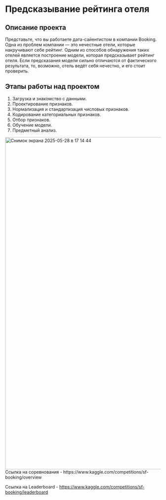 # Предсказывание рейтинга отеля

## Описание проекта
Представьте, что вы работаете дата-сайентистом в компании Booking. Одна из проблем компании — это нечестные отели, которые накручивают себе рейтинг. Одним из способов обнаружения таких отелей является построение модели, которая предсказывает рейтинг отеля. Если предсказания модели сильно отличаются от фактического результата, то, возможно, отель ведёт себя нечестно, и его стоит проверить.


## Этапы работы над проектом

1. Загрузка и знакомство с данными.
2. Проектирование признаков.
3. Нормализация и стандартизация числовых признаков.
4. Кодирование категориальных признаков.
5. Отбор признаков.
6. Обучение модели.
7. Предметный анализ.
<img width="1070" alt="Снимок экрана 2025-05-28 в 17 14 44" src="https://github.com/user-attachments/assets/a8575e9a-1af7-4cdf-a838-f28c3463dfe1" />
Ссылка на соревнования - https://www.kaggle.com/competitions/sf-booking/overview

Ссылка на Leaderboard - https://www.kaggle.com/competitions/sf-booking/leaderboard
